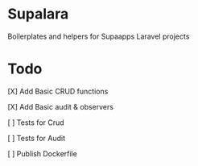 # Supalara

Boilerplates and helpers for Supaapps Laravel projects

# Todo
[X] Add Basic CRUD functions

[X] Add Basic audit & observers

[ ] Tests for Crud

[ ] Tests for Audit

[ ] Publish Dockerfile


